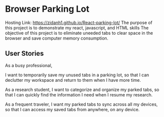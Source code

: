 # Browser Parking Lot

Hosting Link: https://zidanh1.github.io/React-parking-lot/
The purpose of this project is to demonstrate my react, javascript, and HTML skills
The objective of this project is to eliminate uneeded tabs to clear space in the browser and save computer memory consumption.

## User Stories

As a busy professional,

I want to temporarily save my unused tabs in a parking lot,
so that I can declutter my workspace and return to them when I have more time.

As a research student,
I want to categorize and organize my parked tabs,
so that I can quickly find the information I need when I resume my research.

As a frequent traveler,
I want my parked tabs to sync across all my devices,
so that I can access my saved tabs from anywhere, on any device.
